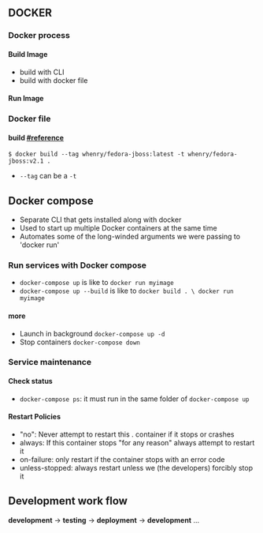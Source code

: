 ## DOCKER

### Docker process

#### Build Image
- build with CLI
- build with docker file

#### Run Image

### Docker file

#### build [#reference](https://docs.docker.com/engine/reference/commandline/build/)
```
$ docker build --tag whenry/fedora-jboss:latest -t whenry/fedora-jboss:v2.1 .
```
- `--tag` can be a `-t` 


## Docker compose

- Separate CLI that gets installed along with docker
- Used to start up multiple Docker containers at the same time
- Automates some of the long-winded arguments we were passing to 'docker run'

### Run services with Docker compose
- `docker-compose up` is like to `docker run myimage`
- `docker-compose up --build` is like to `docker build . \ docker run myimage`

#### more

- Launch in background
    `docker-compose up -d`
- Stop containers
    `docker-compose down`

### Service maintenance

#### Check status

- `docker-compose ps`: it must run in the same folder of `docker-compose up`

#### Restart Policies
- "no": Never attempt to restart this . container if it stops or crashes
- always: If this container stops "for any reason" always attempt to restart it
- on-failure: only restart if the container stops with an error code
- unless-stopped: always restart unless we (the developers) forcibly stop it

## Development work flow
**development** -> **testing** -> **deployment** -> **development** ...